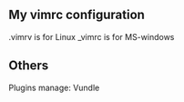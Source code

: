 ## My vimrc configuration
.vimrv is for Linux
_vimrc is for MS-windows

## Others
Plugins manage: Vundle
